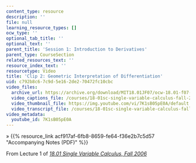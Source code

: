 ```yaml
---
content_type: resource
description: ''
file: null
learning_resource_types: []
ocw_type: ''
optional_tab_title: ''
optional_text: ''
parent_title: 'Session 1: Introduction to Derivatives'
parent_type: CourseSection
related_resources_text: ''
resource_index_text: ''
resourcetype: Video
title: 'Clip 2: Geometric Interpretation of Differentiation'
uid: c792b8c6-7c9d-5e16-2de2-70472fc10cbc
video_files:
  archive_url: https://archive.org/download/MIT18.01JF07/ocw-18.01-f07-lec01_300k.mp4
  video_captions_file: /courses/18-01sc-single-variable-calculus-fall-2010/bbb6021e48ef5a9c9896d97a3e223904_7K1sB05pE0A.vtt
  video_thumbnail_file: https://img.youtube.com/vi/7K1sB05pE0A/default.jpg
  video_transcript_file: /courses/18-01sc-single-variable-calculus-fall-2010/4e1930a8dfbfaebd7cf85c61d4676500_7K1sB05pE0A.pdf
video_metadata:
  youtube_id: 7K1sB05pE0A
---
```


» {{% resource_link acf917af-6fb8-8659-fe64-f36e2b7c5d57 "Accompanying Notes (PDF)" %}}

From Lecture 1 of [_18.01 Single Variable Calculus, Fall 2006_](/courses/18-01-single-variable-calculus-fall-2006/video_galleries/video-lectures)